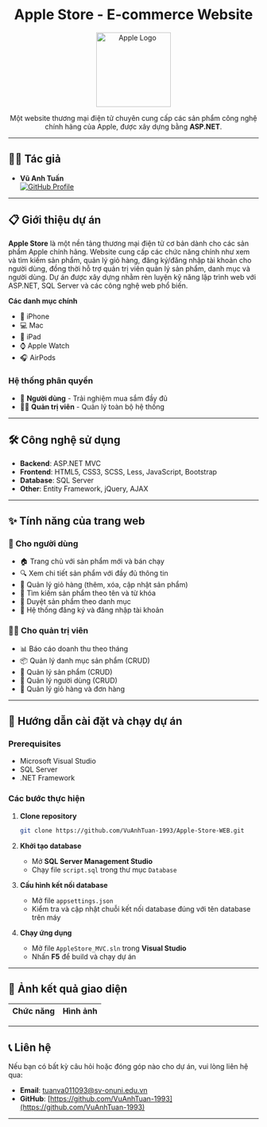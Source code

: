<h1 align="center">Apple Store - E-commerce Website</h1>

<p align="center">
  <img src="https://upload.wikimedia.org/wikipedia/commons/thumb/f/fa/Apple_logo_black.svg/1000px-Apple_logo_black.svg.png" alt="Apple Logo" width="150"/>
</p>

<p align="center">
  Một website thương mại điện tử chuyên cung cấp các sản phẩm công nghệ chính hãng của Apple,  
  được xây dựng bằng <b>ASP.NET</b>.
</p>

---

## 👨‍💻 Tác giả
- **Vũ Anh Tuấn**  
[![GitHub Profile](https://img.shields.io/badge/GitHub-Profile-blue?logo=github)](https://github.com/VuAnhTuan-1993)


---


## 📋 Giới thiệu dự án
**Apple Store** là một nền tảng thương mại điện tử cơ bản dành cho các sản phẩm Apple chính hãng. Website cung cấp các chức năng chính như xem và tìm kiếm sản phẩm, quản lý giỏ hàng, đăng ký/đăng nhập tài khoản cho người dùng, đồng thời hỗ trợ quản trị viên quản lý sản phẩm, danh mục và người dùng. Dự án được xây dựng nhằm rèn luyện kỹ năng lập trình web với ASP.NET, SQL Server và các công nghệ web phổ biến.

**Các danh mục chính**
- 📱 iPhone  
- 💻 Mac  
- 📘 iPad  
- ⌚️ Apple Watch  
- 🎧 AirPods

### Hệ thống phân quyền
- 👤 **Người dùng** - Trải nghiệm mua sắm đầy đủ  
- 👨‍💼 **Quản trị viên** - Quản lý toàn bộ hệ thống  

---

## 🛠 Công nghệ sử dụng
- **Backend**: ASP.NET MVC
- **Frontend**: HTML5, CSS3, SCSS, Less, JavaScript, Bootstrap  
- **Database**: SQL Server  
- **Other**: Entity Framework, jQuery, AJAX
  
---

## ✨ Tính năng của trang web

### 👤 Cho người dùng
- 🏠 Trang chủ với sản phẩm mới và bán chạy  
- 🔍 Xem chi tiết sản phẩm với đầy đủ thông tin  
- 🛒 Quản lý giỏ hàng (thêm, xóa, cập nhật sản phẩm)  
- 🔎 Tìm kiếm sản phẩm theo tên và từ khóa  
- 📂 Duyệt sản phẩm theo danh mục  
- 👥 Hệ thống đăng ký và đăng nhập tài khoản  

### 👨‍💼 Cho quản trị viên
- 📊 Báo cáo doanh thu theo tháng  
- 📦 Quản lý danh mục sản phẩm (CRUD)  
- 📱 Quản lý sản phẩm (CRUD)  
- 👥 Quản lý người dùng (CRUD)  
- 🛒 Quản lý giỏ hàng và đơn hàng  

---

## 🚀 Hướng dẫn cài đặt và chạy dự án

### Prerequisites
- Microsoft Visual Studio
- SQL Server
- .NET Framework

### Các bước thực hiện

1. **Clone repository**
   ```bash
   git clone https://github.com/VuAnhTuan-1993/Apple-Store-WEB.git
   ```

2. **Khởi tạo database**
   - Mở **SQL Server Management Studio**
   - Chạy file `script.sql` trong thư mục `Database`

3. **Cấu hình kết nối database**
   - Mở file `appsettings.json`
   - Kiểm tra và cập nhật chuỗi kết nối database đúng với tên database trên máy

4. **Chạy ứng dụng**
   - Mở file `AppleStore_MVC.sln` trong **Visual Studio**
   - Nhấn **F5** để build và chạy dự án

---
## 📸 Ảnh kết quả giao diện

| Chức năng    | Hình ảnh |
|--------------|----------|

---

## 📞 Liên hệ
Nếu bạn có bất kỳ câu hỏi hoặc đóng góp nào cho dự án, vui lòng liên hệ qua:  
- **Email**: tuanva011093@sv-onuni.edu.vn 
- **GitHub**: [https://github.com/VuAnhTuan-1993](https://github.com/VuAnhTuan-1993)  

---
